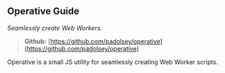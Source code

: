 ## Operative Guide
*Seamlessly create Web Workers.*

> **Github:** [https://github.com/padolsey/operative](https://github.com/padolsey/operative)

Operative is a small JS utility for seamlessly creating Web Worker scripts.
